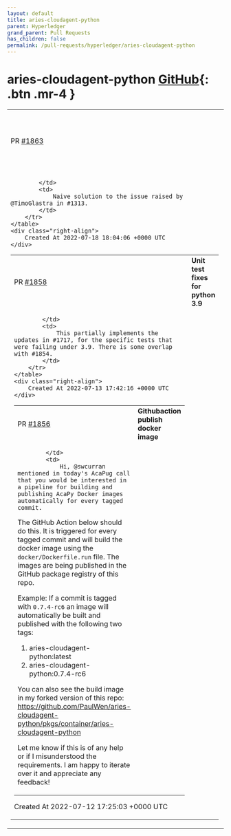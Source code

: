 ```yaml
---
layout: default
title: aries-cloudagent-python
parent: Hyperledger
grand_parent: Pull Requests
has_children: false
permalink: /pull-requests/hyperledger/aries-cloudagent-python
---
```


# aries-cloudagent-python <span class="fs-3 right-align">[GitHub](https://github.com/hyperledger/aries-cloudagent-python){: .btn .mr-4 }</span>


<div>
    <table>
        <tr>
            <td>
                PR <a href="https://github.com/hyperledger/aries-cloudagent-python/pull/1863" class=".btn">#1863</a>
            </td>
            <td>
                <b>
                    fix: resolve dids following new endpoint rules
                </b>
            </td>
        </tr>
        <tr>
            <td>
                
            </td>
            <td>
                Naive solution to the issue raised by @TimoGlastra in #1313.
            </td>
        </tr>
    </table>
    <div class="right-align">
        Created At 2022-07-18 18:04:06 +0000 UTC
    </div>
</div>

<div>
    <table>
        <tr>
            <td>
                PR <a href="https://github.com/hyperledger/aries-cloudagent-python/pull/1858" class=".btn">#1858</a>
            </td>
            <td>
                <b>
                    Unit test fixes for python 3.9
                </b>
            </td>
        </tr>
        <tr>
            <td>
                
            </td>
            <td>
                This partially implements the updates in #1717, for the specific tests that were failing under 3.9. There is some overlap with #1854.
            </td>
        </tr>
    </table>
    <div class="right-align">
        Created At 2022-07-13 17:42:16 +0000 UTC
    </div>
</div>

<div>
    <table>
        <tr>
            <td>
                PR <a href="https://github.com/hyperledger/aries-cloudagent-python/pull/1856" class=".btn">#1856</a>
            </td>
            <td>
                <b>
                    Githubaction publish docker image
                </b>
            </td>
        </tr>
        <tr>
            <td>
                
            </td>
            <td>
                Hi, @swcurran mentioned in today's AcaPug call that you would be interested in a pipeline for building and publishing AcaPy Docker images automatically for every tagged commit.

The GitHub Action below should do this. It is triggered for every tagged commit and will build the docker image using the `docker/Dockerfile.run` file. The images are being published in the GitHub package registry of this repo.

Example: If a commit is tagged with `0.7.4-rc6` an image will automatically be built and published with the following two tags:
1. aries-cloudagent-python:latest
2. aries-cloudagent-python:0.7.4-rc6

You can also see the build image in my forked version of this repo: https://github.com/PaulWen/aries-cloudagent-python/pkgs/container/aries-cloudagent-python


Let me know if this is of any help or if I misunderstood the requirements. I am happy to iterate over it and appreciate any feedback!
            </td>
        </tr>
    </table>
    <div class="right-align">
        Created At 2022-07-12 17:25:03 +0000 UTC
    </div>
</div>

